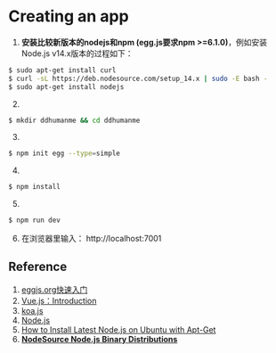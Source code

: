 # Creating an app

1. **安装比较新版本的nodejs和npm (egg.js要求npm >=6.1.0)**，例如安装Node.js v14.x版本的过程如下：
```bash
$ sudo apt-get install curl
$ curl -sL https://deb.nodesource.com/setup_14.x | sudo -E bash -
$ sudo apt-get install nodejs
```

2. 
```bash
$ mkdir ddhumanme && cd ddhumanme
```

3. 
```bash
$ npm init egg --type=simple
```

4. 
```bash
$ npm install
```

5. 
```bash
$ npm run dev
```

6. 在浏览器里输入： http://localhost:7001

## Reference

1. [eggjs.org快速入门](https://eggjs.org/zh-cn/intro/quickstart.html)
2. [Vue.js：Introduction](https://vuejs.org/v2/guide/)
3. [koa.js](https://koajs.com/)
4. [Node.js](https://nodejs.org/api/http.html#http_server_listen_port_hostname_backlog_callback)
5. [How to Install Latest Node.js on Ubuntu with Apt-Get](https://tecadmin.net/install-latest-nodejs-npm-on-ubuntu/)
6. [**NodeSource Node.js Binary Distributions**](https://github.com/nodesource/distributions/blob/master/README.md)


